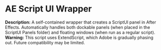 # AE Script UI Wrapper
**Description:** A self-contained wrapper that creates a ScriptUI panel in After Effects. Automatically handles both dockable panels (when placed in the ScriptUI Panels folder) and floating windows (when run as a regular script).
**Warning:** This script uses ExtendScript, which Adobe is gradually phasing out. Future compatibility may be limited.

